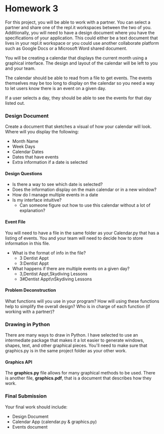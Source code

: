 # Homework 3
For this project, you will be able to work with a partner. You can select a partner and share one of the repl.it workspaces between the two of you. Additionally, you will need to have a design document where you have the specifications of your application. This could either be a text document that lives in your repl.it workspace or you could use another collaborate platform such as Google Docs or a Microsoft Word shared document.

You will be creating a calendar that displays the current month using a graphical interface. The design and layout of the calendar will be left to you and your team.

The calendar should be able to read from a file to get events. The events themselves may be too long to display on the calendar so you need a way to let users know there is an event on a given day.

If a user selects a day, they should be able to see the events for that day listed out.

### Design Document
Create a document that sketches a visual of how your calendar will look. Where will you display the following:
- Month Name
- Week Days
- Calendar Dates
- Dates that have events
- Extra information if a date is selected

#### Design Questions
- Is there a way to see which date is selected?
- Does the information display on the main calendar or in a new window?
- How do I manage multiple events in a date
- Is my interface intuitive?
  - Can someone figure out how to use this calendar without a lot of explanation?

#### Event File
You will need to have a file in the same folder as your Calendar.py that has a listing of events.
You and your team will need to decide how to store information in this file.
- What is the format of info in the file?
  - 3 Dentist Appt
  - 3:Dentist Appt
- What happens if there are multiple events on a given day?
  - 3,Dentist Appt,Skydiving Lessons
  - 3#Dentist Appt\nSkydiving Lessons

#### Problem Deconstruction
What functions will you use in your program?
How will using these functions help to simplify the overall design?
Who is in charge of each function (if working with a partner)?

### Drawing in Python
There are many ways to draw in Python. I have selected to use an intermediate package that makes it a lot easier to generate windows, shapes, text, and other graphical pieces.
You'll need to make sure that graphics.py is in the same project folder as your other work.  

#### Graphics API
The **graphics.py** file allows for many graphical methods to be used. There is another file, **graphics.pdf**,  that is a document that describes how they work.

### Final Submission
Your final work should include:
- Design Document
- Calendar App (calendar.py & graphics.py)
- Events document
